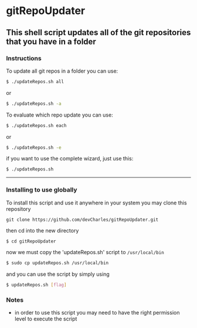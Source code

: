 # gitRepoUpdater
## This shell script updates all of the git repositories that you have in a folder
### Instructions

To update all git repos in a folder you can use:
```sh
$ ./updateRepos.sh all
```
or
```sh
$ ./updateRepos.sh -a
```

To evaluate which repo update you can use:
```sh
$ ./updateRepos.sh each
```
or
```sh
$ ./updateRepos.sh -e
```

if you want to use the complete wizard, just use this:
```sh
$ ./updateRepos.sh
```
---
### Installing to use globally
To install this script and use it anywhere in your system you may clone this repository
```git
git clone https://github.com/devCharles/gitRepoUpdater.git
```
then cd into the new directory
```sh
$ cd gitRepoUpdater
```
now we must copy the 'updateRepos.sh' script to ```/usr/local/bin```
```sh
$ sudo cp updateRepos.sh /usr/local/bin
```
and you can use the script by simply using
```sh
$ updateRepos.sh [flag]
```

### Notes
- in order to use this script you may need to have the right permission level to execute the script
